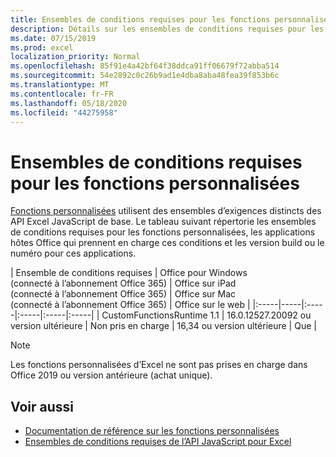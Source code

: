 ```yaml
---
title: Ensembles de conditions requises pour les fonctions personnalisées
description: Détails sur les ensembles de conditions requises pour les fonctions personnalisées pour l’API JavaScript pour Excel
ms.date: 07/15/2019
ms.prod: excel
localization_priority: Normal
ms.openlocfilehash: 85f91e4a42bf64f38ddca91ff06679f72abba514
ms.sourcegitcommit: 54e2892c0c26b9ad1e4dba8aba48fea39f853b6c
ms.translationtype: MT
ms.contentlocale: fr-FR
ms.lasthandoff: 05/18/2020
ms.locfileid: "44275958"
---
```

# <a name="custom-functions-requirement-sets"></a>Ensembles de conditions requises pour les fonctions personnalisées

[Fonctions personnalisées](./custom-functions-overview.md) utilisent des ensembles d’exigences distincts des API Excel JavaScript de base. Le tableau suivant répertorie les ensembles de conditions requises pour les fonctions personnalisées, les applications hôtes Office qui prennent en charge ces conditions et les version build ou le numéro pour ces applications.

|  Ensemble de conditions requises  |  Office pour Windows<br>(connecté à l’abonnement Office 365)  |  Office sur iPad<br>(connecté à l’abonnement Office 365)  |  Office sur Mac<br>(connecté à l’abonnement Office 365)  | Office sur le web |
|:-----|-----|:-----|:-----|:-----|:-----|
| CustomFunctionsRuntime 1.1 | 16.0.12527.20092 ou version ultérieure | Non pris en charge | 16,34 ou version ultérieure | Que |

> [!NOTE]
> Les fonctions personnalisées d’Excel ne sont pas prises en charge dans Office 2019 ou version antérieure (achat unique).

## <a name="see-also"></a>Voir aussi

- [Documentation de référence sur les fonctions personnalisées](/javascript/api/custom-functions-runtime)
- [Ensembles de conditions requises de l’API JavaScript pour Excel](../reference/requirement-sets/excel-api-requirement-sets.md)
